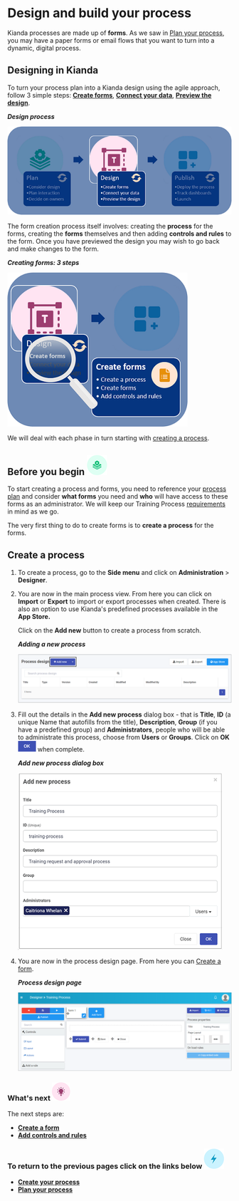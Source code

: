 # Design and build your process

Kianda processes are made up of **forms**. As we saw in [Plan your process](processplan.md), you may have a paper forms or email flows that you want to turn into a dynamic, digital process. 



## Designing in Kianda

To turn your process plan into a Kianda design using the agile approach, follow 3 simple steps: [**Create forms**](getting-started/create_form.md), [**Connect your data**](getting-started/dataconnect.md), [**Preview the design**](getting-started/preview_design.md).

***Design process***

![Designing in Kianda](images/highlightdesign.png)



The form creation process itself involves: creating the **process** for the forms, creating the **forms** themselves and then adding **controls and rules** to the form. Once you have previewed the design you may wish to go back and make changes to the form.

***Creating forms: 3 steps***

![Create forms process](images/magnifycreateforms.png)

We will deal with each phase in turn starting with [creating a process](#create-a-process). 



## Before you begin ![Process plan icon](images/11.png) 

To start creating a process and forms, you need to reference your [process plan](getting-started/plan_process.md) and consider **what forms** you need and **who** will have access to these forms as an administrator. We will keep our Training Process [requirements](getting-started/plan_process.md#summary-of-requirements) in mind as we go.

The very first thing to do to create forms is to **create a process** for the forms. 



## Create a process ##

1. To create a process, go to the **Side menu** and click on **Administration** > **Designer**.

2. You are now in the main process view. From here you can click on **Import** or **Export** to import or export processes when created. There is also an option to use Kianda's predefined processes available in the **App Store.** 

   Click on the **Add new** button to create a process from scratch.

   ***Adding a new process***

   ![Main process view](images/mainprocessview.png)

3. Fill out the details in the **Add new process** dialog box - that is **Title**, **ID** (a unique Name that autofills from the title), **Description**, **Group** (if you have a predefined group) and **Administrators**, people who will be able to administrate this process, choose from **Users** or **Groups**. Click on **OK** ![OK button](images/ok.png) when complete.

   ***Add new process dialog box***

   ![Create a process](images/createprocess.png)

4. You are now in the process design page. From here you can [Create a form](formcreate.md).

   ***Process design page***

   ![Form designer](images/formdesigner2.png)

   
   
   




### What's next  ![Idea icon](images/18.png) ###

The next steps are: 

- [**Create a form**](getting-started/create_form.md)
- **[Add controls and rules](getting-started/add_form_elements.md)**




### **To return to the previous pages click on the links below**  ![Lighting icon](images/10.png) 

- **[Create your process](getting-started/create_process.md)**
- **[Plan your process](getting-started/plan_process.md)**

